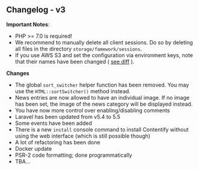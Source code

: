 ## Changelog - v3

**Important Notes**: 
- PHP >= 7.0 is required!
- We recommend to manually delete all client sessions. Do so by deleting all files in the directory
`storage/famework/sessions`.
- If you use AWS S3 and set the configuration via environment keys, note that their names have been changed 
( [see diff](https://github.com/laravel/laravel/commit/f1253690c5374c42fe54b7336063605380c39d56#diff-7b9241412b3dab19230761bbdde0b3c8) ).

**Changes**
- The global `sort_switcher` helper function has been removed. You may use the `HTML::sortSwitcher()` method instead.
- News entries are now allowed to have an individual image. If no image has been set, the image of the news category will be displayed instead.
- You have now more control over enabling/disabling comments
- Laravel has been updated from v5.4 to 5.5
- Some events have been added
- There is a new `install` console command to install Contentify without using the web interface (which is still possible though)
- A lot of refactoring has been done
- Docker update
- PSR-2 code formatting; done programmatically
- TBA...
